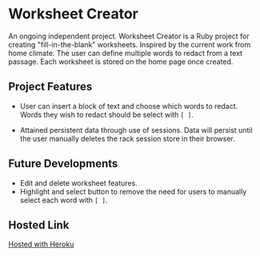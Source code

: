 # Worksheet Creator

An ongoing independent project. Worksheet Creator is a Ruby project for creating "fill-in-the-blank" worksheets. Inspired by the current work from home climate. The user can define multiple words to redact from a text passage. Each worksheet is stored on the home page once created.

## Project Features
- User can insert a block of text and choose which words to redact. Words they wish to redact should be select with `[ ]`.

- Attained persistent data through use of sessions. Data will persist until the user manually deletes the rack session store in their browser.


## Future Developments
- Edit and delete worksheet features. 
- Highlight and select button to remove the need for users to manually select each word with `[ ]`.


## Hosted Link
[Hosted with Heroku](https://enigmatic-atoll-59705.herokuapp.com/worksheets)

